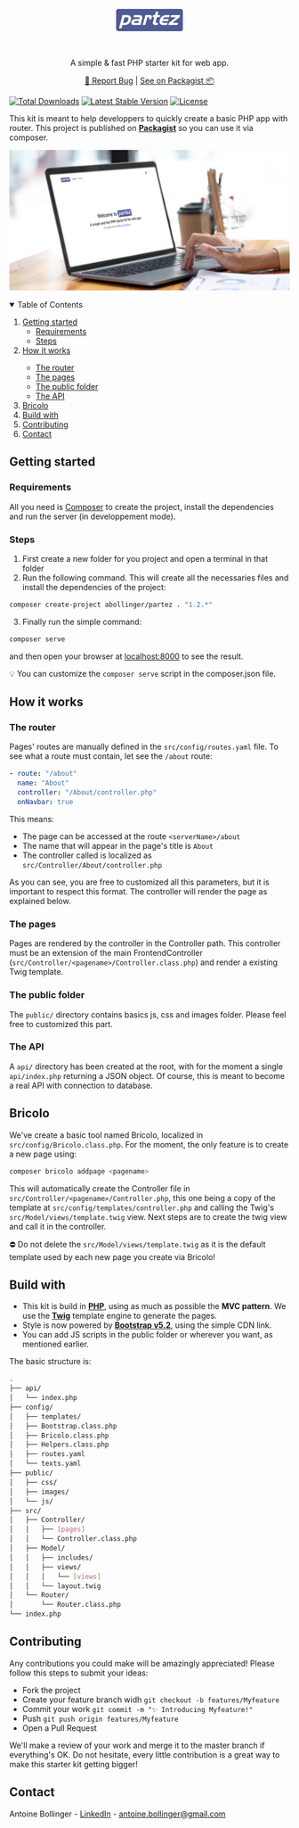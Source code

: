 <p align="center">
    <p align="center"><img src="public/partez.png" height="40"/></p>
    <br/>
    <p align="center">A simple & fast PHP starter kit for web app.</p>
    <p align="center">
        <a href="https://github.com/Antoine-Bollinger/partez/issues">🐛 Report Bug</a> | <a href="https://github.com/Antoine-Bollinger/partez/issues">See on Packagist 📦️</a>
    </p>
</p>

[![Total Downloads](https://img.shields.io/packagist/dt/abollinger/partez)](https://packagist.org/packages/abollinger/partez)
[![Latest Stable Version](https://img.shields.io/packagist/v/abollinger/partez)](https://packagist.org/packages/abollinger/partez)
[![License](https://img.shields.io/packagist/l/abollinger/partez)](https://packagist.org/packages/abollinger/partez)

This kit is meant to help developpers to quickly create a basic PHP app with router.
This project is published on **[Packagist](https://packagist.org/packages/abollinger/partez)** so you can use it via composer.

![Home](public/images/preview.jpg)

<!-- TABLE OF CONTENTS -->
<details open="open">
  <summary>Table of Contents</summary>
  <ol>
    <li>
      <a href="#getting-started">Getting started</a>
      <ul>
        <li><a href="#requirements">Requirements</a></li>
        <li><a href="#steps">Steps</a></li>
      </ul>
    </li>
    <li><a href="#how-it-works">How it works</a></li>
      <ul>
        <li><a href="#the-router">The router</a></li>
        <li><a href="#the-pages">The pages</a></li>
        <li><a href="#the-public-folder">The public folder</a></li>
        <li><a href="#the-API">The API</a></li>
      </ul>
    <li><a href="#bricolo">Bricolo</a></li>
    <li><a href="#build-with">Build with</a></li>
    <li><a href="#contributing">Contributing</a></li>
    <li><a href="#contact">Contact</a></li>
  </ol>
</details>

## Getting started

### Requirements

All you need is [Composer](https://getcomposer.org/) to create the project, install the dependencies and run the server (in developpement mode).

### Steps

1. First create a new folder for you project and open a terminal in that folder
2. Run the following command. This will create all the necessaries files and install the dependencies of the project:

```bash
composer create-project abollinger/partez . "1.2.*"
```
3. Finally run the simple command:

```bash
composer serve
``` 

and then open your browser at <a href="http://localhost:8000">localhost:8000</a> to see the result.

💡 You can customize the ```composer serve``` script in the composer.json file.

## How it works

### The router

Pages' routes are manually defined in the ```src/config/routes.yaml``` file. To see what a route must contain, let see the ```/about``` route:
```yaml
- route: "/about"
  name: "About"
  controller: "/About/controller.php"
  onNavbar: true
```
This means: 
- The page can be accessed at the route ```<serverName>/about```
- The name that will appear in the page's title is ```About```
- The controller called is localized as ```src/Controller/About/controller.php```

As you can see, you are free to customized all this parameters, but it is important to respect this format. The controller will render the page as explained below.

### The pages

Pages are rendered by the controller in the Controller path. This controller must be an extension of the main FrontendController (```src/Controller/<pagename>/Controller.class.php```) and render a existing Twig template.

### The public folder

The ```public/``` directory contains basics js, css and images folder. Please feel free to customized this part.

### The API

A ```api/``` directory has been created at the root, with for the moment a single ```api/index.php``` returning a JSON object. Of course, this is meant to become a real API with connection to database.

## Bricolo

We've create a basic tool named Bricolo, localized in ```src/config/Bricolo.class.php```. For the moment, the only feature is to create a new page using:
```bash
composer bricolo addpage <pagename>
```
This will automatically create the Controller file in ```src/Controller/<pagename>/Controller.php```, this one being a copy of the template at ```src/config/templates/controller.php``` and calling the Twig's ```src/Model/views/template.twig``` view. Next steps are to create the twig view and call it in the controller.

⛔ Do not delete the ```src/Model/views/template.twig``` as it is the default template used by each new page you create via Bricolo!

## Build with

- This kit is build in **[PHP](https://www.php.net/)**, using as much as possible the **MVC pattern**. We use the **[Twig](https://twig.symfony.com/)** template engine to generate the pages. 
- Style is now powered by **[Bootstrap v5.2](https://getbootstrap.com/)**, using the simple CDN link.
- You can add JS scripts in the public folder or wherever you want, as mentioned earlier.

The basic structure is: 

```bash
.
├── api/
│   └── index.php
├── config/
│   ├── templates/
│   ├── Bootstrap.class.php
│   ├── Bricolo.class.php
│   ├── Helpers.class.php
│   ├── routes.yaml
│   └── texts.yaml
├── public/
│   ├── css/
│   ├── images/
│   └── js/
├── src/
│   ├── Controller/
│   │   ├── [pages]
│   │   └── Controller.class.php
│   ├── Model/
│   │   ├── includes/
│   │   ├── views/
│   │   │   └── [views]
│   │   └── layout.twig
│   └── Router/
│       └── Router.class.php
└── index.php
```

<!--CONTRIBUTING -->

## Contributing

Any contributions you could make will be amazingly appreciated! Please follow this steps to submit your ideas:

- Fork the project
- Create your feature branch widh ```git checkout -b features/Myfeature```
- Commit your work ```git commit -m "✨ Introducing Myfeature!"```
- Push ```git push origin features/Myfeature```
- Open a Pull Request

We'll make a review of your work and merge it to the master branch if everything's OK.
Do not hesitate, every little contribution is a great way to make this starter kit getting bigger!

<!-- CONTACT -->

## Contact

Antoine Bollinger - [LinkedIn](https://www.linkedin.com/in/antoinebollinger/) - antoine.bollinger@gmail.com
